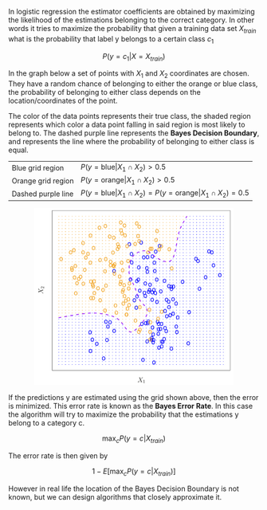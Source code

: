 In logistic regression the estimator coefficients are obtained by maximizing the likelihood of the estimations  belonging to the correct category. In other words it tries to maximize the probability that given a training data set  $X_{train}$ what is the probability that label y belongs to a certain class  $c_1$
 
$$P(y=c_1|X=X_{train}) $$
 
In the graph below a set of points with $X_1$ and $X_2$ coordinates are chosen. They have a random chance of belonging to either the orange or blue class, the probability of belonging to either class depends on the location/coordinates of the point. 

The color of the data points represents their true class, the shaded region represents which color a data point falling in said region is most likely to belong to. The dashed purple line represents the **Bayes Decision Boundary**, and represents the line where the probability of belonging to either class is equal.

| | |
|---|---|
|Blue grid region |		$P(y= \text{blue} \|X_1 \cap X_2)>0.5$ |
|Orange grid region |	$P(y= \text{orange} \|X_1 \cap X_2)>0.5$|
|Dashed purple line |	$P(y= \text{blue} \|X_1 \cap X_2)= P(y= \text{orange} \|X_1 \cap X_2)=0.5$|

<p align="center">
  <img src="../../images/bayes_decision_boundary.png" alt="bayes_decision_boundary" width="400px"/>
</p>

If the predictions y are estimated using the grid shown above, then the error is minimized. This error rate is known as the **Bayes Error Rate**. In this case the algorithm will try to maximize the probability that the estimations y belong to a category c. 

 <!-- $$ \text{max}_c \{ P(y=c|X_{train}) \}$$ -->

 $$
 \text{max}_c P(y=c | X_{train})
 $$

The error rate is then given by

$$
1-E[ \text{max}_c P(y=c|X_{train}) ]
$$

However in real life the location of the Bayes Decision Boundary is not known, but we can design algorithms that closely approximate it. 
